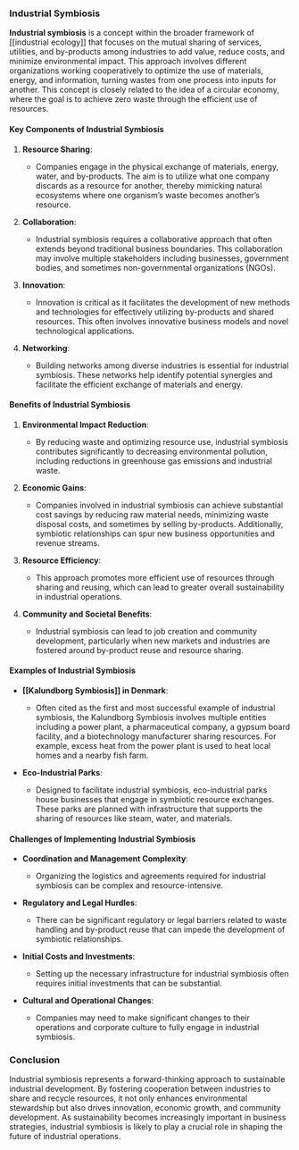 ### Industrial Symbiosis

**Industrial symbiosis** is a concept within the broader framework of [[industrial ecology]] that focuses on the mutual sharing of services, utilities, and by-products among industries to add value, reduce costs, and minimize environmental impact. This approach involves different organizations working cooperatively to optimize the use of materials, energy, and information, turning wastes from one process into inputs for another. This concept is closely related to the idea of a circular economy, where the goal is to achieve zero waste through the efficient use of resources.

#### Key Components of Industrial Symbiosis

1. **Resource Sharing**:
   - Companies engage in the physical exchange of materials, energy, water, and by-products. The aim is to utilize what one company discards as a resource for another, thereby mimicking natural ecosystems where one organism’s waste becomes another’s resource.

2. **Collaboration**:
   - Industrial symbiosis requires a collaborative approach that often extends beyond traditional business boundaries. This collaboration may involve multiple stakeholders including businesses, government bodies, and sometimes non-governmental organizations (NGOs).

3. **Innovation**:
   - Innovation is critical as it facilitates the development of new methods and technologies for effectively utilizing by-products and shared resources. This often involves innovative business models and novel technological applications.

4. **Networking**:
   - Building networks among diverse industries is essential for industrial symbiosis. These networks help identify potential synergies and facilitate the efficient exchange of materials and energy.

#### Benefits of Industrial Symbiosis

1. **Environmental Impact Reduction**:
   - By reducing waste and optimizing resource use, industrial symbiosis contributes significantly to decreasing environmental pollution, including reductions in greenhouse gas emissions and industrial waste.

2. **Economic Gains**:
   - Companies involved in industrial symbiosis can achieve substantial cost savings by reducing raw material needs, minimizing waste disposal costs, and sometimes by selling by-products. Additionally, symbiotic relationships can spur new business opportunities and revenue streams.

3. **Resource Efficiency**:
   - This approach promotes more efficient use of resources through sharing and reusing, which can lead to greater overall sustainability in industrial operations.

4. **Community and Societal Benefits**:
   - Industrial symbiosis can lead to job creation and community development, particularly when new markets and industries are fostered around by-product reuse and resource sharing.

#### Examples of Industrial Symbiosis

- **[[Kalundborg Symbiosis]] in Denmark**:
   - Often cited as the first and most successful example of industrial symbiosis, the Kalundborg Symbiosis involves multiple entities including a power plant, a pharmaceutical company, a gypsum board facility, and a biotechnology manufacturer sharing resources. For example, excess heat from the power plant is used to heat local homes and a nearby fish farm.

- **Eco-Industrial Parks**:
   - Designed to facilitate industrial symbiosis, eco-industrial parks house businesses that engage in symbiotic resource exchanges. These parks are planned with infrastructure that supports the sharing of resources like steam, water, and materials.

#### Challenges of Implementing Industrial Symbiosis

- **Coordination and Management Complexity**:
   - Organizing the logistics and agreements required for industrial symbiosis can be complex and resource-intensive.

- **Regulatory and Legal Hurdles**:
   - There can be significant regulatory or legal barriers related to waste handling and by-product reuse that can impede the development of symbiotic relationships.

- **Initial Costs and Investments**:
   - Setting up the necessary infrastructure for industrial symbiosis often requires initial investments that can be substantial.

- **Cultural and Operational Changes**:
   - Companies may need to make significant changes to their operations and corporate culture to fully engage in industrial symbiosis.

### Conclusion

Industrial symbiosis represents a forward-thinking approach to sustainable industrial development. By fostering cooperation between industries to share and recycle resources, it not only enhances environmental stewardship but also drives innovation, economic growth, and community development. As sustainability becomes increasingly important in business strategies, industrial symbiosis is likely to play a crucial role in shaping the future of industrial operations.